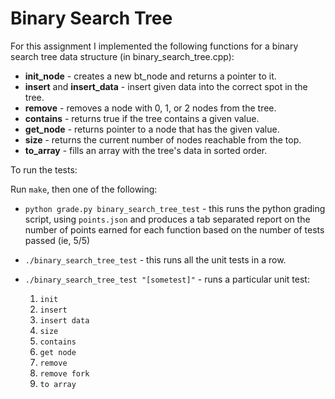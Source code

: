# Binary Search Tree

For this assignment I implemented the following functions for a binary search tree data
structure (in binary_search_tree.cpp):

* **init_node** - creates a new bt_node and returns a pointer to it.
* **insert** and **insert_data** - insert given data into the correct spot in the tree.
* **remove** - removes a node with 0, 1, or 2 nodes from the tree. 
* **contains** - returns true if the tree contains a given value.
* **get_node** - returns pointer to a node that has the given value.
* **size** - returns the current number of nodes reachable from the top.
* **to_array** - fills an array with the tree's data in sorted order.

To run the tests:

Run `make`, then one of the following:

* `python grade.py binary_search_tree_test` - this runs the python grading
  script, using `points.json` and produces a tab separated report on the number of points 
  earned for each function based on the number of tests passed (ie, 5/5)
* `./binary_search_tree_test` - this runs all the unit tests in a row.
* `./binary_search_tree_test "[sometest]"` - runs a particular unit
  test:

   1. `init`
   2. `insert`
   3. `insert data`
   4. `size`
   5. `contains`
   6. `get node`
   7. `remove`
   8. `remove fork`
   9. `to array`